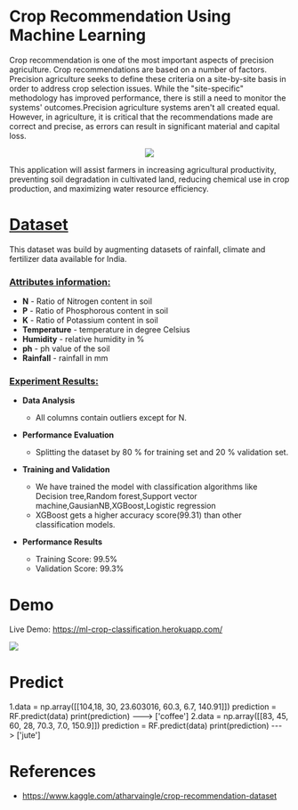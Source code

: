 # Crop Recommendation Using Machine Learning

Crop recommendation is one of the most important aspects of precision agriculture. Crop recommendations are based on a number of factors. Precision agriculture seeks to define these criteria on a site-by-site basis in order to address crop selection issues. While the "site-specific" methodology has improved performance, there is still a need to monitor the systems' outcomes.Precision agriculture systems aren't all created equal. However, in agriculture, it is critical that the recommendations made are correct and precise, as errors can result in significant material and capital loss.


<p align="center">
<img src="https://www.opendei.eu/wp-content/uploads/2020/11/img-Yanewn0ORWCx4Jlm-w800.jpg" />
</p>
This application will assist farmers in increasing agricultural productivity, preventing soil degradation in cultivated land, reducing chemical use in crop production, and maximizing water resource efficiency.

# [Dataset]()
This dataset was build by augmenting datasets of rainfall, climate and fertilizer data available for India.

### [Attributes information:]()

* **N** - Ratio of Nitrogen content in soil
* **P** - Ratio of Phosphorous content in soil
* **K** - Ratio of Potassium content in soil
* **Temperature** -  temperature in degree Celsius
* **Humidity** - relative humidity in %
* **ph** - ph value of the soil
* **Rainfall** - rainfall in mm 

### [Experiment Results:]()
* **Data Analysis**
    * All columns contain outliers except for N.
 * **Performance Evaluation**
    * Splitting the dataset by 80 % for training set and 20 % validation set.
 * **Training and Validation**
   * We have trained the model with classification algorithms like Decision tree,Random forest,Support vector machine,GausianNB,XGBoost,Logistic regression 
   * XGBoost gets a higher accuracy score(99.31) than other classification models.
    
 * **Performance Results**
    * Training Score: 99.5%
    * Validation Score: 99.3%

# Demo
Live Demo: https://ml-crop-classification.herokuapp.com/

![](https://i.imgur.com/TnsSPQy.png)
# Predict
1.data = np.array([[104,18, 30, 23.603016, 60.3, 6.7, 140.91]])
prediction = RF.predict(data)
print(prediction)
---> ['coffee']
2.data = np.array([[83, 45, 60, 28, 70.3, 7.0, 150.9]])
prediction = RF.predict(data)
print(prediction)
---> ['jute']
# References
* https://www.kaggle.com/atharvaingle/crop-recommendation-dataset
